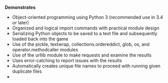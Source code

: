**Demonstrates**
* Object-oriented programming using Python 3 (recommended use in 3.4 or later)
* Organized and logical import commands with practical module design
* Serializing Python objects to be saved to a text file and subsequently loaded back into the game
* Use of the pickle, textwrap, collections.ordereddict, glob, os, and operator.methodcaller modules
* Use of the urllib module to make requests and examine the results
* Uses error-catching to report issues with the results
* Automatically creates unique file names to proceed with running given duplicate files
* 
